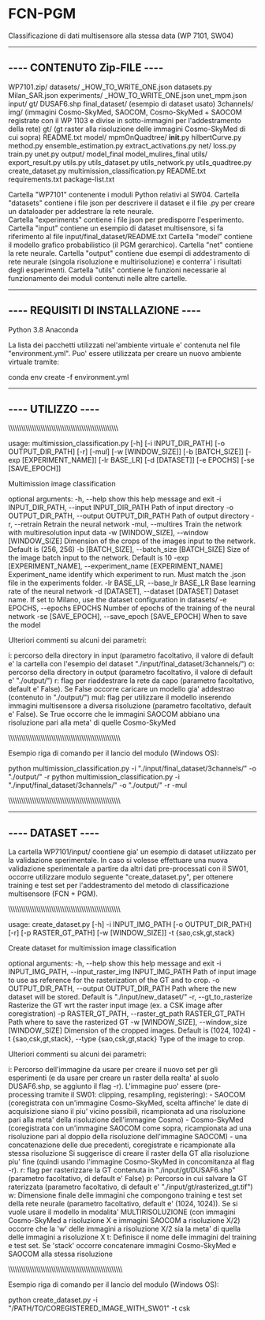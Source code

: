 # FCN-PGM


Classificazione di dati multisensore alla stessa data (WP 7101, SW04)

----------------------------
---- CONTENUTO Zip-FILE ----
----------------------------

WP7101.zip/
	datasets/
		_HOW_TO_WRITE_ONE.json
		datasets.py
		Milan_SAR.json
	experiments/
		_HOW_TO_WRITE_ONE.json
		unet_mpm.json
	input/
		gt/
			DUSAF6.shp
		final_dataset/ (esempio di dataset usato)
			3channels/
				img/
				   (immagini Cosmo-SkyMed, SAOCOM, Cosmo-SkyMed + SAOCOM registrate con il WP 1103 e divise in sotto-immagini per l'addestramento della rete)
				gt/
				   (gt raster alla risoluzione delle immagini Cosmo-SkyMed di cui sopra)
			README.txt
	model/
		mpmOnQuadtree/
			__init__.py
			hilbertCurve.py
			method.py
		ensemble_estimation.py
		extract_activations.py
	net/
		loss.py
		train.py
		unet.py
	output/
		model_final
		model_mulires_final
	utils/
		export_result.py
		utils.py
		utils_dataset.py
		utils_network.py
		utils_quadtree.py
	create_dataset.py
	multimission_classification.py
	README.txt
	requirements.txt
	package-list.txt



Cartella "WP7101" contenente i moduli Python relativi al SW04.
Cartella "datasets" contiene i file json per descrivere il dataset e il file .py per creare un dataloader per addestrare la rete neurale.  
Cartella "experiments" contiene i file json per predisporre l'esperimento.
Cartella "input" contiene un esempio di dataset multisensore, si fa riferimento al file input/final_dataset/README.txt
Cartella "model" contiene il modello grafico probabilistico (il PGM gerarchico).
Cartella "net" contiene la rete neurale.
Cartella "output" contiene due esempi di addestramento di rete neurale (singola risoluzione e multirisoluzione) e conterra' i risultati degli esperimenti.
Cartella "utils" contiene le funzioni necessarie al funzionamento dei moduli contenuti nelle altre cartelle.

------------------------------------
---- REQUISITI DI INSTALLAZIONE ----
------------------------------------

Python 3.8
Anaconda

La lista dei pacchetti utilizzati nel'ambiente virtuale e' contenuta nel file "environment.yml". Puo' essere utilizzata per creare un nuovo ambiente virtuale tramite:

 conda env create -f environment.yml

------------------
---- UTILIZZO ----
------------------


\\\\\\\\\\\\\\\\\\\\\\\\\\\\\\\\\\\\\\\\\\\\\\\\\\\\\\\\\\\\\\\\\\\\\\\\\\\\\\\\\\\\\\\\\\\\\\\\\\\\\


usage: multimission_classification.py [-h] [-i INPUT_DIR_PATH]
                                      [-o OUTPUT_DIR_PATH] [-r] [-mul]
                                      [-w [WINDOW_SIZE]] [-b [BATCH_SIZE]]
                                      [-exp [EXPERIMENT_NAME]] [-lr BASE_LR]
                                      [-d [DATASET]] [-e EPOCHS]
                                      [-se [SAVE_EPOCH]]

Multimission image classification

optional arguments:
  -h, --help            show this help message and exit
  -i INPUT_DIR_PATH, --input INPUT_DIR_PATH
                        Path of input directory
  -o OUTPUT_DIR_PATH, --output OUTPUT_DIR_PATH
                        Path of output directory
  -r, --retrain         Retrain the neural network
  -mul, --multires      Train the network with multiresolution input data
  -w [WINDOW_SIZE], --window [WINDOW_SIZE]
                        Dimension of the crops of the images input to the
                        network. Default is (256, 256)
  -b [BATCH_SIZE], --batch_size [BATCH_SIZE]
                        Size of the image batch input to the network. Default
                        is 10
  -exp [EXPERIMENT_NAME], --experiment_name [EXPERIMENT_NAME]
                        Experiment_name identify which experiment to run. Must
                        match the .json file in the experiments folder.
  -lr BASE_LR, --base_lr BASE_LR
                        Base learning rate of the neural network
  -d [DATASET], --dataset [DATASET]
                        Dataset name. If set to Milano, use the dataset configuration
                        in datasets/
  -e EPOCHS, --epochs EPOCHS
                        Number of epochs of the training of the neural network
  -se [SAVE_EPOCH], --save_epoch [SAVE_EPOCH]
                        When to save the model


Ulteriori commenti su alcuni dei parametri:

i: percorso della directory in input (parametro facoltativo, il valore di default e' la cartella con l'esempio del dataset "./input/final_dataset/3channels/")
o: percorso della directory in output (parametro facoltativo, il valore di default e' "./output/")
r: flag per riaddestrare la rete da capo (parametro facoltativo, default e' False). Se False occorre caricare un modello gia' addestrao (contenuto in "./output/")
mul: flag per utilizzare il modello inserendo immagini multisensore a diversa risoluzione (parametro facoltativo, default e' False). Se True occorre che le immagini SAOCOM 
     abbiano una risoluzione pari alla meta' di quelle Cosmo-SkyMed

\\\\\\\\\\\\\\\\\\\\\\\\\\\\\\\\\\\\\\\\\\\\\\\\\\\\\\\\\\\\\\\\\\\\\\\\\\\\\\\\\\\\\\\\\\\\\\\\\\\\\\\\

Esempio riga di comando per il lancio del modulo (Windows OS): 

python multimission_classification.py -i "./input/final_dataset/3channels/" -o "./output/" -r 
python multimission_classification.py -i "./input/final_dataset/3channels/" -o "./output/" -r -mul


\\\\\\\\\\\\\\\\\\\\\\\\\\\\\\\\\\\\\\\\\\\\\\\\\\\\\\\\\\\\\\\\\\\\\\\\\\\\\\\\\\\\\\\\\\\\\\\\\\\\\\\\

-----------------
---- DATASET ----
-----------------

La cartella WP7101/input/ coontiene gia' un esempio di dataset utilizzato per la validazione sperimentale. In caso si volesse effettuare una nuova validazione sperimentale
a partire da altri dati pre-processati con il SW01, occorre utilizzare modulo seguente "create_dataset.py", per ottenere training e test set per l'addestramento del metodo 
di classificazione multisensore (FCN + PGM).

\\\\\\\\\\\\\\\\\\\\\\\\\\\\\\\\\\\\\\\\\\\\\\\\\\\\\\\\\\\\\\\\\\\\\\\\\\\\\\\\\\\\\\\\\\\\\\\\\\\\\\\\


usage: create_dataset.py [-h] -i INPUT_IMG_PATH [-o OUTPUT_DIR_PATH] [-r]
                         [-p RASTER_GT_PATH] [-w [WINDOW_SIZE]] -t
                         {sao,csk,gt,stack}



Create dataset for multimission image classification

optional arguments:
  -h, --help            show this help message and exit
  -i INPUT_IMG_PATH, --input_raster_img INPUT_IMG_PATH
                        Path of input image to use as reference for the
                        rasterization of the GT and to crop.
  -o OUTPUT_DIR_PATH, --output OUTPUT_DIR_PATH
                        Path where the new dataset will be stored. Default
			is "./input/new_dataset/"
  -r, --gt_to_rasterize
                        Rasterize the GT wrt the raster input image (ex. a CSK
                        image after coregistration)
  -p RASTER_GT_PATH, --raster_gt_path RASTER_GT_PATH
                        Path where to save the rasterized GT
  -w [WINDOW_SIZE], --window_size [WINDOW_SIZE]
                        Dimension of the cropped images. Default is (1024,
                        1024)
  -t {sao,csk,gt,stack}, --type {sao,csk,gt,stack}
                        Type of the image to crop.


Ulteriori commenti su alcuni dei parametri:

i: Percorso dell'immagine da usare per creare il nuovo set per gli esperimenti (e da usare per creare un raster della realta' al suolo DUSAF6.shp, se aggiunto il flag -r).
   L'immagine puo' essere (pre-processing tramite il SW01: clipping, resampling, registering):
	- SAOCOM (coregistrata con un'immagine Cosmo-SkyMed, scelta affinche' le date di acquisizione siano il piu' vicino possibili, ricampionata ad una risoluzione pari alla meta' della risoluzione dell'immagine Cosmo)
	- Cosmo-SkyMed (coregistrata con un'immagine SAOCOM come sopra, ricampionata ad una risoluzione pari al doppio della risoluzione dell'immagine SAOCOM)
	- una concatenazione delle due precedenti, coregistrate e ricampionate alla stessa risoluzione
   Si suggerisce di creare il raster della GT alla risoluzione piu' fine (quindi usando l'immagine Cosmo-SkyMed in concomitanza al flag -r). 
r: flag per rasterizzare la GT contenuta in "./input/gt/DUSAF6.shp" (parametro facoltativo, di default e' False)
p: Percorso in cui salvare la GT raterizzata (parametro facoltativo, di default e' "./input/gt/rasterized_gt.tif")
w: Dimensione finale delle immagini che compongono training e test set della rete neurale (parametro facoltativo, default e' (1024, 1024)). Se si vuole usare il modello in modalita' MULTIRISOLUZIONE
   (con immagini Cosmo-SkyMed a risoluzione X e immagini SAOCOM a risoluzione X/2) occorre che la 'w' delle immagini a risoluzione X/2 sia la meta' di quella delle immagini a risoluzione X
t: Definisce il nome delle immagini del training e test set. Se 'stack' occorre concatenare immagini Cosmo-SkyMed e SAOCOM alla stessa risoluzione


\\\\\\\\\\\\\\\\\\\\\\\\\\\\\\\\\\\\\\\\\\\\\\\\\\\\\\\\\\\\\\\\\\\\\\\\\\\\\\\\\\\\\\\\\\\\\\\\\\\\\\\\\\


Esempio riga di comando per il lancio del modulo (Windows OS): 

python create_dataset.py -i "/PATH/TO/COREGISTERED_IMAGE_WITH_SW01" -t csk
